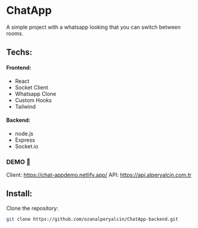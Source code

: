 # ChatApp
A simple project with a whatsapp looking that you can switch between rooms.

## Techs:

#### Frontend:

- React
- Socket Client
- Whatsapp Clone
- Custom Hooks
- Tailwind

#### Backend:

- node.js
- Express
- Socket.io

### DEMO 🔴

Client: https://chat-appdemo.netlify.app/
API: https://api.alperyalcin.com.tr

## Install:

Clone the repository:

```bash
git clone https://github.com/ozanalperyalcin/ChatApp-backend.git
```